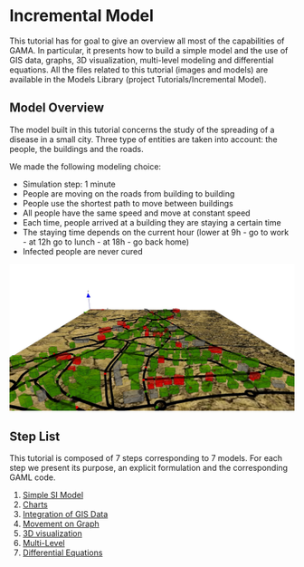 # Incremental Model



This tutorial has for goal to give an overview all most of the capabilities of GAMA. In particular, it presents how to build a simple model and the use of GIS data, graphs, 3D visualization, multi-level modeling and differential equations. All the files related to this tutorial (images and models) are available in the Models Library (project Tutorials/Incremental Model).






## Model Overview
The model built in this tutorial concerns the study of the spreading of a disease in a small city.
Three type of entities are taken into account: the people, the buildings and the roads.

We made the following modeling choice:
  * Simulation step: 1 minute
  * People are moving on the roads from building to building
  * People use the shortest path to move between buildings
  * All people have the same speed and move at constant speed
  * Each time, people arrived at a building they are staying a certain time
  * The staying time depends on the current hour (lower at 9h - go to work - at 12h go to lunch - at 18h - go back home)
  * Infected people are never cured

![images/incremental_model.jpg](images/incremental_model.jpg)





## Step List

This tutorial is composed of 7 steps corresponding to 7 models. For each step we present its purpose, an explicit formulation and the corresponding GAML code.

  1. [Simple SI Model](https://github.com/mazarsju/gama_doc_17/wiki/Tutorials/Tutorials/IncrementalModel/IncrementalModel_step1.md)
  1. [Charts](https://github.com/mazarsju/gama_doc_17/wiki/Tutorials/Tutorials/IncrementalModel/IncrementalModel_step2.md)
  1. [Integration of GIS Data](https://github.com/mazarsju/gama_doc_17/wiki/Tutorials/Tutorials/IncrementalModel/IncrementalModel_step3.md)
  1. [Movement on Graph](https://github.com/mazarsju/gama_doc_17/wiki/Tutorials/Tutorials/IncrementalModel/IncrementalModel_step4.md)
  1. [3D visualization](https://github.com/mazarsju/gama_doc_17/wiki/Tutorials/Tutorials/IncrementalModel/IncrementalModel_step5.md)
  1. [Multi-Level](https://github.com/mazarsju/gama_doc_17/wiki/Tutorials/Tutorials/IncrementalModel/IncrementalModel_step6.md)
  1. [Differential Equations](https://github.com/mazarsju/gama_doc_17/wiki/Tutorials/Tutorials/IncrementalModel/IncrementalModel_step7.md)